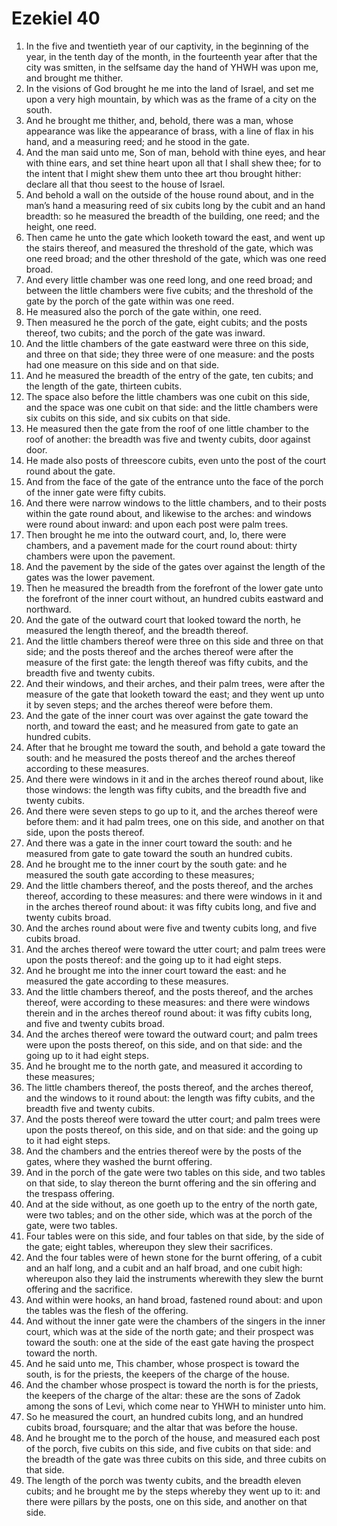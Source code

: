 ﻿# Ezekiel 40
1. In the five and twentieth year of our captivity, in the beginning of the year, in the tenth day of the month, in the fourteenth year after that the city was smitten, in the selfsame day the hand of YHWH was upon me, and brought me thither. 
2. In the visions of God brought he me into the land of Israel, and set me upon a very high mountain, by which was as the frame of a city on the south. 
3. And he brought me thither, and, behold, there was a man, whose appearance was like the appearance of brass, with a line of flax in his hand, and a measuring reed; and he stood in the gate. 
4. And the man said unto me, Son of man, behold with thine eyes, and hear with thine ears, and set thine heart upon all that I shall shew thee; for to the intent that I might shew them unto thee art thou brought hither: declare all that thou seest to the house of Israel. 
5. And behold a wall on the outside of the house round about, and in the man’s hand a measuring reed of six cubits long by the cubit and an hand breadth: so he measured the breadth of the building, one reed; and the height, one reed. 
6.  Then came he unto the gate which looketh toward the east, and went up the stairs thereof, and measured the threshold of the gate, which was one reed broad; and the other threshold of the gate, which was one reed broad. 
7. And every little chamber was one reed long, and one reed broad; and between the little chambers were five cubits; and the threshold of the gate by the porch of the gate within was one reed. 
8. He measured also the porch of the gate within, one reed. 
9. Then measured he the porch of the gate, eight cubits; and the posts thereof, two cubits; and the porch of the gate was inward. 
10. And the little chambers of the gate eastward were three on this side, and three on that side; they three were of one measure: and the posts had one measure on this side and on that side. 
11. And he measured the breadth of the entry of the gate, ten cubits; and the length of the gate, thirteen cubits. 
12. The space also before the little chambers was one cubit on this side, and the space was one cubit on that side: and the little chambers were six cubits on this side, and six cubits on that side. 
13. He measured then the gate from the roof of one little chamber to the roof of another: the breadth was five and twenty cubits, door against door. 
14. He made also posts of threescore cubits, even unto the post of the court round about the gate. 
15. And from the face of the gate of the entrance unto the face of the porch of the inner gate were fifty cubits. 
16. And there were narrow windows to the little chambers, and to their posts within the gate round about, and likewise to the arches: and windows were round about inward: and upon each post were palm trees. 
17. Then brought he me into the outward court, and, lo, there were chambers, and a pavement made for the court round about: thirty chambers were upon the pavement. 
18. And the pavement by the side of the gates over against the length of the gates was the lower pavement. 
19. Then he measured the breadth from the forefront of the lower gate unto the forefront of the inner court without, an hundred cubits eastward and northward. 
20.  And the gate of the outward court that looked toward the north, he measured the length thereof, and the breadth thereof. 
21. And the little chambers thereof were three on this side and three on that side; and the posts thereof and the arches thereof were after the measure of the first gate: the length thereof was fifty cubits, and the breadth five and twenty cubits. 
22. And their windows, and their arches, and their palm trees, were after the measure of the gate that looketh toward the east; and they went up unto it by seven steps; and the arches thereof were before them. 
23. And the gate of the inner court was over against the gate toward the north, and toward the east; and he measured from gate to gate an hundred cubits. 
24.  After that he brought me toward the south, and behold a gate toward the south: and he measured the posts thereof and the arches thereof according to these measures. 
25. And there were windows in it and in the arches thereof round about, like those windows: the length was fifty cubits, and the breadth five and twenty cubits. 
26. And there were seven steps to go up to it, and the arches thereof were before them: and it had palm trees, one on this side, and another on that side, upon the posts thereof. 
27. And there was a gate in the inner court toward the south: and he measured from gate to gate toward the south an hundred cubits. 
28. And he brought me to the inner court by the south gate: and he measured the south gate according to these measures; 
29. And the little chambers thereof, and the posts thereof, and the arches thereof, according to these measures: and there were windows in it and in the arches thereof round about: it was fifty cubits long, and five and twenty cubits broad. 
30. And the arches round about were five and twenty cubits long, and five cubits broad. 
31. And the arches thereof were toward the utter court; and palm trees were upon the posts thereof: and the going up to it had eight steps. 
32.  And he brought me into the inner court toward the east: and he measured the gate according to these measures. 
33. And the little chambers thereof, and the posts thereof, and the arches thereof, were according to these measures: and there were windows therein and in the arches thereof round about: it was fifty cubits long, and five and twenty cubits broad. 
34. And the arches thereof were toward the outward court; and palm trees were upon the posts thereof, on this side, and on that side: and the going up to it had eight steps. 
35.  And he brought me to the north gate, and measured it according to these measures; 
36. The little chambers thereof, the posts thereof, and the arches thereof, and the windows to it round about: the length was fifty cubits, and the breadth five and twenty cubits. 
37. And the posts thereof were toward the utter court; and palm trees were upon the posts thereof, on this side, and on that side: and the going up to it had eight steps. 
38. And the chambers and the entries thereof were by the posts of the gates, where they washed the burnt offering. 
39.  And in the porch of the gate were two tables on this side, and two tables on that side, to slay thereon the burnt offering and the sin offering and the trespass offering. 
40. And at the side without, as one goeth up to the entry of the north gate, were two tables; and on the other side, which was at the porch of the gate, were two tables. 
41. Four tables were on this side, and four tables on that side, by the side of the gate; eight tables, whereupon they slew their sacrifices. 
42. And the four tables were of hewn stone for the burnt offering, of a cubit and an half long, and a cubit and an half broad, and one cubit high: whereupon also they laid the instruments wherewith they slew the burnt offering and the sacrifice. 
43. And within were hooks, an hand broad, fastened round about: and upon the tables was the flesh of the offering. 
44.  And without the inner gate were the chambers of the singers in the inner court, which was at the side of the north gate; and their prospect was toward the south: one at the side of the east gate having the prospect toward the north. 
45. And he said unto me, This chamber, whose prospect is toward the south, is for the priests, the keepers of the charge of the house. 
46. And the chamber whose prospect is toward the north is for the priests, the keepers of the charge of the altar: these are the sons of Zadok among the sons of Levi, which come near to YHWH to minister unto him. 
47. So he measured the court, an hundred cubits long, and an hundred cubits broad, foursquare; and the altar that was before the house. 
48.  And he brought me to the porch of the house, and measured each post of the porch, five cubits on this side, and five cubits on that side: and the breadth of the gate was three cubits on this side, and three cubits on that side. 
49. The length of the porch was twenty cubits, and the breadth eleven cubits; and he brought me by the steps whereby they went up to it: and there were pillars by the posts, one on this side, and another on that side. 
